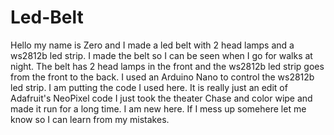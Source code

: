# Led-Belt
Hello my name is Zero and I made a led belt with 2 head lamps and a ws2812b led strip.
I made the belt so I can be seen when I go for walks at night.
The belt has 2 head lamps in the front and the ws2812b led strip goes from the front to the back.
I used an Arduino Nano to control the ws2812b led strip.
I am putting the code I used here.
It is really just an edit of Adafruit's NeoPixel code
I just took the theater Chase and color wipe and made it run for a long time. 
I am new here.
If I mess up somehere let me know so I can learn from my mistakes. 
